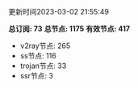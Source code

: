更新时间2023-03-02 21:55:49

**总订阅: 73**
**总节点: 1175**
**有效节点: 417**
- v2ray节点: 265
- ss节点: 116
- trojan节点: 33
- ssr节点: 3
